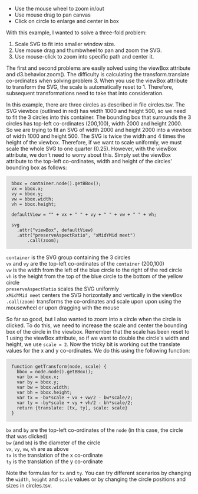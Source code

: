 
* Use the mouse wheel to zoom in/out
* Use mouse drag to pan canvas
* Click on circle to enlarge and center in box

With this example, I wanted to solve a three-fold problem:  
1. Scale SVG to fit into smaller window size.  
2. Use mouse drag and thumbwheel to pan and zoom the SVG.  
3. Use mouse-click to zoom into specific path and center it.  
  
The first and second problems are easily solved using the viewBox attribute and d3.behavior.zoom(). The difficulty is calculating the transform.translate co-ordinates when solving problem 3. When you use the viewBox attribute to transform the SVG, the scale is automatically reset to 1. Therefore, subsequent transformations need to take that into consideration.  

In this example, there are three circles as described in file circles.tsv. The SVG viewbox (outlined in red) has width 1000 and height 500, so we need to fit the 3 circles into this container. The bounding box that surrounds the 3 circles has top-left co-ordinates (200,100), width 2000 and height 2000.  
So we are trying to fit an SVG of width 2000 and height 2000 into a viewbox of width 1000 and height 500. The SVG is twice the width and 4 times the height of the viewbox. Therefore, if we want to scale uniformly, we must scale the whole SVG to one quarter (0.25). However, with the viewBox attribute, we don't need to worry about this. Simply set the viewBox attribute to the top-left co-ordinates, width and height of the circles' bounding box as follows:  

<pre style="background: #E3E3E3;">
<code>
  bbox = container.node().getBBox();  
  vx = bbox.x;  
  vy = bbox.y;  
  vw = bbox.width;  
  vh = bbox.height;  

  defaultView = "" + vx + " " + vy + " " + vw + " " + vh;  

  svg  
	.attr("viewBox", defaultView)  
	.attr("preserveAspectRatio", "xMidYMid meet")  
        .call(zoom);  
</code>
</pre>

`container` is the SVG group containing the 3 circles  
`vx` and `vy` are the top-left co-ordinates of the `container` (200,100)  
`vw` is the width from the left of the blue circle to the right of the red circle  
`vh` is the height from the top of the blue circle to the bottom of the yellow circle  
`preserveAspectRatio` scales the SVG uniformly  
`xMidYMid meet` centers the SVG horizontally and vertically in the viewBox  
`.call(zoom)` transforms the co-ordinates and scale upon upon using the mousewheel or upon dragging with the mouse  

So far so good, but I also wanted to zoom into a circle when the circle is clicked. To do this, we need to increase the scale and center the bounding box of the circle in the viewbox. Remember that the scale has been reset to 1 using the viewBox attribute, so if we want to double the circle's width and height, we use `scale = 2`. Now the tricky bit is working out the translate values for the x and y co-ordinates. We do this using the following function:  

<pre style="background: #E3E3E3;">
<code>
  function getTransform(node, scale) {
    bbox = node.node().getBBox();
    var bx = bbox.x;
    var by = bbox.y;
    var bw = bbox.width;
    var bh = bbox.height;
    var tx = -bx*scale + vx + vw/2 - bw*scale/2;
    var ty = -by*scale + vy + vh/2 - bh*scale/2;
    return {translate: [tx, ty], scale: scale}
  }
</code>
</pre>

`bx` and `by` are the top-left co-ordinates of the `node` (in this case, the circle that was clicked)  
`bw` (and `bh`) is the diameter of the circle  
`vx`, `vy`, `vw`, `vh` are as above  
`tx` is the translation of the x co-ordinate  
`ty` is the translation of the y co-ordinate  

Note the formulas for `tx` and `ty`. You can try different scenarios by changing the `width`, `height` and `scale` values or by changing the circle positions and sizes in circles.tsv.

